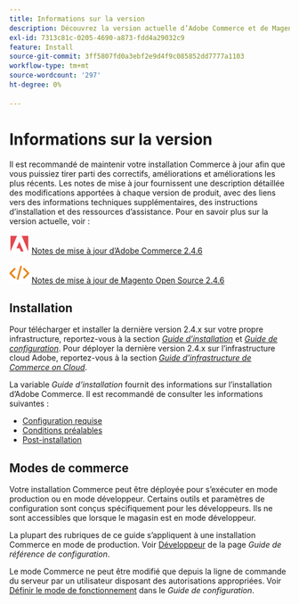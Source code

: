 ```yaml
---
title: Informations sur la version
description: Découvrez la version actuelle d’Adobe Commerce et de Magento Open Source.
exl-id: 7313c81c-0205-4690-a873-fdd4a29032c9
feature: Install
source-git-commit: 3ff5807fd0a3ebf2e9d4f9c085852dd7777a1103
workflow-type: tm+mt
source-wordcount: '297'
ht-degree: 0%

---
```


# Informations sur la version

Il est recommandé de maintenir votre installation Commerce à jour afin que vous puissiez tirer parti des correctifs, améliorations et améliorations les plus récents. Les notes de mise à jour fournissent une description détaillée des modifications apportées à chaque version de produit, avec des liens vers des informations techniques supplémentaires, des instructions d’installation et des ressources d’assistance. Pour en savoir plus sur la version actuelle, voir :

![Adobe Commerce](../assets/adobe-logo.svg) [Notes de mise à jour d’Adobe Commerce 2.4.6][1]

![Magento Open Source](../assets/open-source.svg) [Notes de mise à jour de Magento Open Source 2.4.6][2]

## Installation

Pour télécharger et installer la dernière version 2.4.x sur votre propre infrastructure, reportez-vous à la section [_Guide d’installation_][3] et [_Guide de configuration_][4]. Pour déployer la dernière version 2.4.x sur l’infrastructure cloud Adobe, reportez-vous à la section [_Guide d’infrastructure de Commerce on Cloud_](https://experienceleague.adobe.com/docs/commerce-cloud-service/user-guide/overview.html).

La variable _Guide d’installation_ fournit des informations sur l’installation d’Adobe Commerce. Il est recommandé de consulter les informations suivantes :

- [Configuration requise][5]
- [Conditions préalables][6]
- [Post-installation][7]

## Modes de commerce

Votre installation Commerce peut être déployée pour s’exécuter en mode production ou en mode développeur. Certains outils et paramètres de configuration sont conçus spécifiquement pour les développeurs. Ils ne sont accessibles que lorsque le magasin est en mode développeur.

La plupart des rubriques de ce guide s’appliquent à une installation Commerce en mode de production. Voir [Développeur](../configuration-reference/advanced/developer.md) de la page _Guide de référence de configuration_.

Le mode Commerce ne peut être modifié que depuis la ligne de commande du serveur par un utilisateur disposant des autorisations appropriées. Voir [Définir le mode de fonctionnement](https://experienceleague.adobe.com/docs/commerce-operations/configuration-guide/cli/set-mode.html) dans le _Guide de configuration_.


[1]: https://experienceleague.adobe.com/docs/commerce-operations/release/notes/adobe-commerce/2-4-6.html
[2]: https://experienceleague.adobe.com/docs/commerce-operations/release/notes/magento-open-source/2-4-6.html
[3]: https://experienceleague.adobe.com/docs/commerce-operations/installation-guide/overview.html
[4]: https://experienceleague.adobe.com/docs/commerce-operations/configuration-guide/overview.html
[5]: https://experienceleague.adobe.com/docs/commerce-operations/installation-guide/system-requirements.html
[6]: https://experienceleague.adobe.com/docs/commerce-operations/installation-guide/prerequisites/overview.html
[7]: https://experienceleague.adobe.com/docs/commerce-operations/installation-guide/next-steps/verify.html
